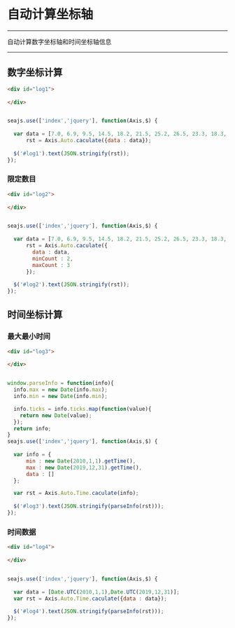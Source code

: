 # 自动计算坐标轴

----

自动计算数字坐标轴和时间坐标轴信息

----


## 数字坐标计算

````html
<div id="log1">
  
</div>

````

````javascript

seajs.use(['index','jquery'], function(Axis,$) {
  
  var data = [7.0, 6.9, 9.5, 14.5, 18.2, 21.5, 25.2, 26.5, 23.3, 18.3, 13.9, 9.6],
      rst = Axis.Auto.caculate({data : data});
  
  $('#log1').text(JSON.stringify(rst));
});
````

### 限定数目


````html
<div id="log2">
  
</div>

````

````javascript

seajs.use(['index','jquery'], function(Axis,$) {
  
  var data = [7.0, 6.9, 9.5, 14.5, 18.2, 21.5, 25.2, 26.5, 23.3, 18.3, 13.9, 9.6],
      rst = Axis.Auto.caculate({
        data : data,
        minCount : 2,
        maxCount : 3
      });
  
  $('#log2').text(JSON.stringify(rst));
});
````

## 时间坐标计算

### 最大最小时间

````html
<div id="log3">
  
</div>

````

````javascript

window.parseInfo = function(info){
  info.max = new Date(info.max);
  info.min = new Date(info.min);

  info.ticks = info.ticks.map(function(value){
    return new Date(value);
  });
  return info;
}
seajs.use(['index','jquery'], function(Axis,$) {
  
  var info = {
      min : new Date(2010,1,1).getTime(),
      max : new Date(2019,12,31).getTime(),
      data : []
  };

  var rst = Axis.Auto.Time.caculate(info);
  
  $('#log3').text(JSON.stringify(parseInfo(rst)));
});
````

### 时间数据

````html
<div id="log4">
  
</div>

````

````javascript

seajs.use(['index','jquery'], function(Axis,$) {
  
  var data = [Date.UTC(2010,1,1),Date.UTC(2019,12,31)];
  var rst = Axis.Auto.Time.caculate({data : data});
  
  $('#log4').text(JSON.stringify(parseInfo(rst)));
});
````


